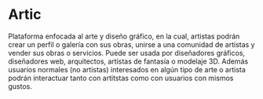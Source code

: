 # Artic
Plataforma enfocada al arte y diseño gráfico, en la cual, artistas podrán crear un perfil o galería con sus obras, unirse a una comunidad de artistas y vender sus obras o servicios. Puede ser usada por diseñadores gráficos, diseñadores web, arquitectos, artistas de fantasía o modelaje 3D. Además usuarios normales (no artistas) interesados en algún tipo de arte o artista podrán interactuar tanto con artitstas como con usuarios con mismos gustos.